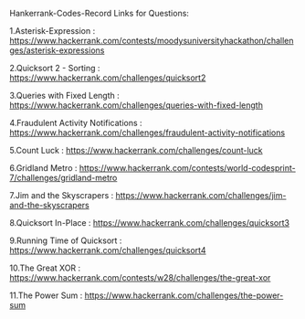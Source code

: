 Hankerrank-Codes-Record
Links for Questions:

1.Asterisk-Expression : https://www.hackerrank.com/contests/moodysuniversityhackathon/challenges/asterisk-expressions

2.Quicksort 2 - Sorting : https://www.hackerrank.com/challenges/quicksort2

3.Queries with Fixed Length : https://www.hackerrank.com/challenges/queries-with-fixed-length

4.Fraudulent Activity Notifications : https://www.hackerrank.com/challenges/fraudulent-activity-notifications

5.Count Luck : https://www.hackerrank.com/challenges/count-luck

6.Gridland Metro : https://www.hackerrank.com/contests/world-codesprint-7/challenges/gridland-metro

7.Jim and the Skyscrapers : https://www.hackerrank.com/challenges/jim-and-the-skyscrapers

8.Quicksort In-Place : https://www.hackerrank.com/challenges/quicksort3

9.Running Time of Quicksort : https://www.hackerrank.com/challenges/quicksort4

10.The Great XOR : https://www.hackerrank.com/contests/w28/challenges/the-great-xor

11.The Power Sum : https://www.hackerrank.com/challenges/the-power-sum
